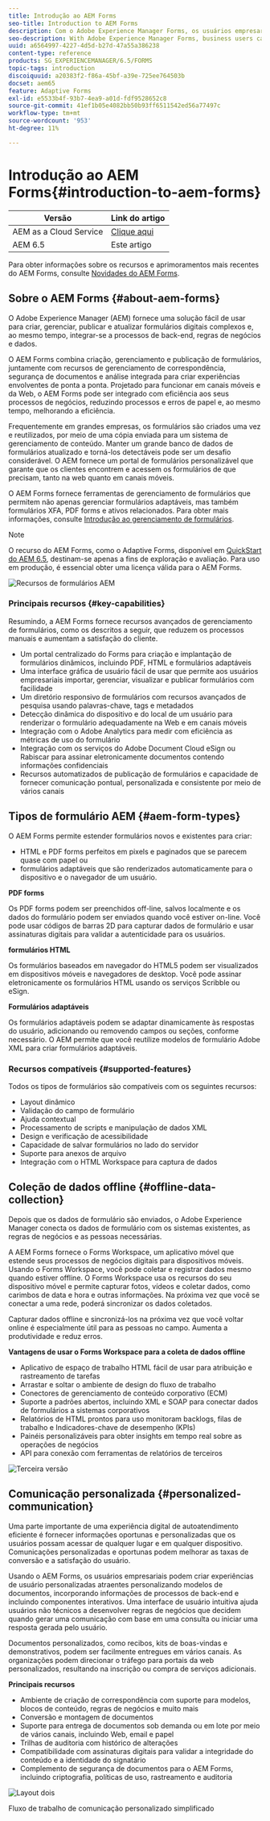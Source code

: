 ```yaml
---
title: Introdução ao AEM Forms
seo-title: Introduction to AEM Forms
description: Com o Adobe Experience Manager Forms, os usuários empresariais podem integrar formulários envolventes, responsivos e adaptáveis em sites da Web e móveis, simplificando o processo de inscrição digital e aumentando as taxas de conversão do cliente.
seo-description: With Adobe Experience Manager Forms, business users can integrate engaging, responsive, and adaptive forms into web and mobile sites, simplifying the digital enrollment process and increasing customer conversion rates.
uuid: a6564997-4227-4d5d-b27d-47a55a386238
content-type: reference
products: SG_EXPERIENCEMANAGER/6.5/FORMS
topic-tags: introduction
discoiquuid: a20383f2-f86a-45bf-a39e-725ee764503b
docset: aem65
feature: Adaptive Forms
exl-id: e5533b4f-93b7-4ea9-a01d-fdf9528652c8
source-git-commit: 41ef1b05e4082bb50b93ff6511542ed56a77497c
workflow-type: tm+mt
source-wordcount: '953'
ht-degree: 11%

---
```


# Introdução ao AEM Forms{#introduction-to-aem-forms}

| Versão | Link do artigo |
| -------- | ---------------------------- |
| AEM as a Cloud Service | [Clique aqui](https://experienceleague.adobe.com/docs/experience-manager-cloud-service/content/forms/forms-overview/home.html) |
| AEM 6.5 | Este artigo |

Para obter informações sobre os recursos e aprimoramentos mais recentes do AEM Forms, consulte [Novidades do AEM Forms](../../forms/using/whats-new.md).

## Sobre o AEM Forms {#about-aem-forms}

O Adobe Experience Manager (AEM) fornece uma solução fácil de usar para criar, gerenciar, publicar e atualizar formulários digitais complexos e, ao mesmo tempo, integrar-se a processos de back-end, regras de negócios e dados.

O AEM Forms combina criação, gerenciamento e publicação de formulários, juntamente com recursos de gerenciamento de correspondência, segurança de documentos e análise integrada para criar experiências envolventes de ponta a ponta. Projetado para funcionar em canais móveis e da Web, o AEM Forms pode ser integrado com eficiência aos seus processos de negócios, reduzindo processos e erros de papel e, ao mesmo tempo, melhorando a eficiência.

Frequentemente em grandes empresas, os formulários são criados uma vez e reutilizados, por meio de uma cópia enviada para um sistema de gerenciamento de conteúdo. Manter um grande banco de dados de formulários atualizado e torná-los detectáveis pode ser um desafio considerável. O AEM fornece um portal de formulários personalizável que garante que os clientes encontrem e acessem os formulários de que precisam, tanto na web quanto em canais móveis.

O AEM Forms fornece ferramentas de gerenciamento de formulários que permitem não apenas gerenciar formulários adaptáveis, mas também formulários XFA, PDF forms e ativos relacionados. Para obter mais informações, consulte [Introdução ao gerenciamento de formulários](../../forms/using/introduction-managing-forms.md).

>[!NOTE]
>
>O recurso do AEM Forms, como o Adaptive Forms, disponível em [QuickStart do AEM 6.5](/help/sites-deploying/deploy.md), destinam-se apenas a fins de exploração e avaliação. Para uso em produção, é essencial obter uma licença válida para o AEM Forms.


![Recursos de formulários AEM](do-not-localize/4th-draft.gif)

### Principais recursos {#key-capabilities}

Resumindo, a AEM Forms fornece recursos avançados de gerenciamento de formulários, como os descritos a seguir, que reduzem os processos manuais e aumentam a satisfação do cliente.

* Um portal centralizado do Forms para criação e implantação de formulários dinâmicos, incluindo PDF, HTML e formulários adaptáveis
* Uma interface gráfica de usuário fácil de usar que permite aos usuários empresariais importar, gerenciar, visualizar e publicar formulários com facilidade
* Um diretório responsivo de formulários com recursos avançados de pesquisa usando palavras-chave, tags e metadados
* Detecção dinâmica do dispositivo e do local de um usuário para renderizar o formulário adequadamente na Web e em canais móveis
* Integração com o Adobe Analytics para medir com eficiência as métricas de uso do formulário
* Integração com os serviços do Adobe Document Cloud eSign ou Rabiscar para assinar eletronicamente documentos contendo informações confidenciais
* Recursos automatizados de publicação de formulários e capacidade de fornecer comunicação pontual, personalizada e consistente por meio de vários canais

## Tipos de formulário AEM {#aem-form-types}

O AEM Forms permite estender formulários novos e existentes para criar:

* HTML e PDF forms perfeitos em pixels e paginados que se parecem quase com papel ou
* formulários adaptáveis que são renderizados automaticamente para o dispositivo e o navegador de um usuário.

**PDF forms**

Os PDF forms podem ser preenchidos off-line, salvos localmente e os dados do formulário podem ser enviados quando você estiver on-line. Você pode usar códigos de barras 2D para capturar dados de formulário e usar assinaturas digitais para validar a autenticidade para os usuários.

**formulários HTML**

Os formulários baseados em navegador do HTML5 podem ser visualizados em dispositivos móveis e navegadores de desktop. Você pode assinar eletronicamente os formulários HTML usando os serviços Scribble ou eSign.

**Formulários adaptáveis**

Os formulários adaptáveis podem se adaptar dinamicamente às respostas do usuário, adicionando ou removendo campos ou seções, conforme necessário. O AEM permite que você reutilize modelos de formulário Adobe XML para criar formulários adaptáveis.

### Recursos compatíveis {#supported-features}

Todos os tipos de formulários são compatíveis com os seguintes recursos:

* Layout dinâmico
* Validação do campo de formulário
* Ajuda contextual
* Processamento de scripts e manipulação de dados XML
* Design e verificação de acessibilidade
* Capacidade de salvar formulários no lado do servidor
* Suporte para anexos de arquivo
* Integração com o HTML Workspace para captura de dados

## Coleção de dados offline {#offline-data-collection}

Depois que os dados de formulário são enviados, o Adobe Experience Manager conecta os dados de formulário com os sistemas existentes, as regras de negócios e as pessoas necessárias.

A AEM Forms fornece o Forms Workspace, um aplicativo móvel que estende seus processos de negócios digitais para dispositivos móveis. Usando o Forms Workspace, você pode coletar e registrar dados mesmo quando estiver offline. O Forms Workspace usa os recursos do seu dispositivo móvel e permite capturar fotos, vídeos e coletar dados, como carimbos de data e hora e outras informações. Na próxima vez que você se conectar a uma rede, poderá sincronizar os dados coletados.

Capturar dados offline e sincronizá-los na próxima vez que você voltar online é especialmente útil para as pessoas no campo. Aumenta a produtividade e reduz erros.

**Vantagens de usar o Forms Workspace para a coleta de dados offline**

* Aplicativo de espaço de trabalho HTML fácil de usar para atribuição e rastreamento de tarefas
* Arrastar e soltar o ambiente de design do fluxo de trabalho
* Conectores de gerenciamento de conteúdo corporativo (ECM)
* Suporte a padrões abertos, incluindo XML e SOAP para conectar dados de formulários a sistemas corporativos
* Relatórios de HTML prontos para uso monitoram backlogs, filas de trabalho e Indicadores-chave de desempenho (KPIs)
* Painéis personalizáveis para obter insights em tempo real sobre as operações de negócios
* API para conexão com ferramentas de relatórios de terceiros

![Terceira versão](do-not-localize/3rd-draft.gif)

## Comunicação personalizada {#personalized-communication}

Uma parte importante de uma experiência digital de autoatendimento eficiente é fornecer informações oportunas e personalizadas que os usuários possam acessar de qualquer lugar e em qualquer dispositivo. Comunicações personalizadas e oportunas podem melhorar as taxas de conversão e a satisfação do usuário.

Usando o AEM Forms, os usuários empresariais podem criar experiências de usuário personalizadas atraentes personalizando modelos de documentos, incorporando informações de processos de back-end e incluindo componentes interativos. Uma interface de usuário intuitiva ajuda usuários não técnicos a desenvolver regras de negócios que decidem quando gerar uma comunicação com base em uma consulta ou iniciar uma resposta gerada pelo usuário.

Documentos personalizados, como recibos, kits de boas-vindas e demonstrativos, podem ser facilmente entregues em vários canais. As organizações podem direcionar o tráfego para portais da web personalizados, resultando na inscrição ou compra de serviços adicionais.

**Principais recursos**

* Ambiente de criação de correspondência com suporte para modelos, blocos de conteúdo, regras de negócios e muito mais
* Conversão e montagem de documentos
* Suporte para entrega de documentos sob demanda ou em lote por meio de vários canais, incluindo Web, email e papel
* Trilhas de auditoria com histórico de alterações
* Compatibilidade com assinaturas digitais para validar a integridade do conteúdo e a identidade do signatário
* Complemento de segurança de documentos para o AEM Forms, incluindo criptografia, políticas de uso, rastreamento e auditoria

![Layout dois](do-not-localize/layout-02.png)

Fluxo de trabalho de comunicação personalizado simplificado

